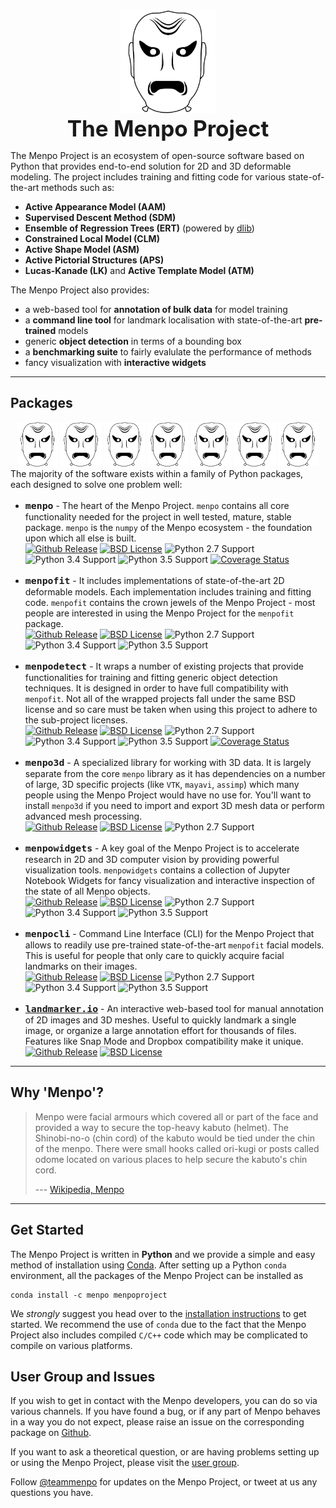 <center>
  <img src="logo/menpoproject_white_medium.png" alt="The Menpo Project" width="30%"></br>
  <strong style="font-size: 250%">The Menpo Project</strong>
</center>

<!---
MAIN DESCRIPTION
-->
The Menpo Project is an ecosystem of open-source software based on Python that provides end-to-end solution for 2D and 3D deformable modeling. The project includes training and fitting code for various state-of-the-art methods such as:

* **Active Appearance Model (AAM)**
* **Supervised Descent Method (SDM)**
* **Ensemble of Regression Trees (ERT)** (powered by [dlib](http://dlib.net/ "dlib C++ Library"))
* **Constrained Local Model (CLM)**
* **Active Shape Model (ASM)**
* **Active Pictorial Structures (APS)**
* **Lucas-Kanade (LK)** and **Active Template Model (ATM)**

The Menpo Project also provides:
* a web-based tool for **annotation of bulk data** for model training
* a **command line tool** for landmark localisation with state-of-the-art **pre-trained** models
* generic **object detection** in terms of a bounding box
* a **benchmarking suite** to fairly evalulate the performance of methods
* fancy visualization with **interactive widgets**

---------------------------------------

## Packages
<center>
  <a href="/menpo/index.md" title="menpo"><img src="logo/menpo_white_medium.png" alt="menpo" width="13%"></a>
  <a href="/menpofit/index.md" title="menpofit"><img src="logo/menpofit_white_medium.png" alt="menpofit" width="13%"></a>
  <a href="/menpodetect/index.md" title="menpodetect"><img src="logo/menpodetect_white_medium.png" alt="menpodetect" width="13%"></a>
  <a href="/menpowidgets/index.md" title="menpowidgets"><img src="logo/menpowidgets_white_medium.png" alt="menpowidgets" width="13%"></a>
  <a href="/menpo3d/index.md" title="menpo3d"><img src="logo/menpo3d_white_medium.png" alt="menpo3d" width="13%"></a>
  <a href="/menpocli/index.md" title="menpocli"><img src="logo/menpocli_white_medium.png" alt="menpocli" width="13%"></a>
  <a href="/landmarker.io/index.md" title="landmarker.io"><img src="logo/landmarkerio_white_medium.png" alt="landmarker.io" width="13%"></a>
</center>
The majority of the software exists within a family of Python packages, each designed to solve one problem well:

  - <strong style="font-size: 125%">``menpo``</strong> - The heart of the Menpo Project. `menpo` contains all core functionality needed for
    the project in well tested, mature, stable package. `menpo` is the `numpy` of the Menpo ecosystem - the foundation upon which all else is built.  
    [![Github Release][m_shield]][m_gh] [![BSD License][bsd_shield]][m_lic] ![Python 2.7 Support][python27] ![Python 3.4 Support][python34] ![Python 3.5 Support][python35] [![Coverage Status][cm_shield]][cm]

  - <strong style="font-size: 125%">``menpofit``</strong> - It includes implementations of state-of-the-art 2D deformable models. Each implementation
    includes training and fitting code. `menpofit` contains the crown jewels of the Menpo Project - most people are interested in using
    the Menpo Project for the `menpofit` package.  
    [![Github Release][mf_shield]][mf_gh] [![BSD License][bsd_shield]][mf_lic] ![Python 2.7 Support][python27] ![Python 3.4 Support][python34] ![Python 3.5 Support][python35]

  - <strong style="font-size: 125%">``menpodetect``</strong> - It wraps a number of existing projects that provide functionalities for training and
    fitting generic object detection techniques. It is designed in order to have full compatibility with `menpofit`. Not all of the wrapped
    projects fall under the same BSD license and so care must be taken when using this project to adhere to the sub-project licenses.  
    [![Github Release][md_shield]][md_gh] [![BSD License][bsd_shield]][md_lic] ![Python 2.7 Support][python27] ![Python 3.4 Support][python34] ![Python 3.5 Support][python35] [![Coverage Status][cmd_shield]][cmd]

  - <strong style="font-size: 125%">``menpo3d``</strong> - A specialized library for working with 3D data. It is largely separate from the
    core `menpo` library as it has dependencies on a number of large, 3D specific projects (like `VTK`, `mayavi`, `assimp`) which many people using
    the Menpo Project would have no use for. You'll want to install `menpo3d` if you need to import and export 3D mesh data or perform advanced mesh processing.  
    [![Github Release][m3d_shield]][m3d_gh] [![BSD License][bsd_shield]][m3d_lic] ![Python 2.7 Support][python27]

  - <strong style="font-size: 125%">``menpowidgets``</strong> - A key goal of the Menpo Project is to accelerate research in 2D and 3D computer vision by
    providing powerful visualization tools. `menpowidgets` contains a collection of Jupyter Notebook Widgets for fancy visualization and interactive
    inspection of the state of all Menpo objects.  
    [![Github Release][mw_shield]][mw_gh] [![BSD License][bsd_shield]][mw_lic] ![Python 2.7 Support][python27] ![Python 3.4 Support][python34] ![Python 3.5 Support][python35]

  - <strong style="font-size: 125%">``menpocli``</strong> - Command Line Interface (CLI) for the Menpo Project that allows to readily use pre-trained
    state-of-the-art `menpofit` facial models. This is useful for people that only care to quickly acquire facial landmarks on their images.  
    [![Github Release][mc_shield]][mc_gh] [![BSD License][bsd_shield]][mc_lic] ![Python 2.7 Support][python27] ![Python 3.4 Support][python34] ![Python 3.5 Support][python35]

  - <strong style="font-size: 125%"> [``landmarker.io``](https://www.landmarker.io)</strong> - An interactive web-based tool for manual annotation of
    2D images and 3D meshes. Useful to quickly landmark a single image, or organize a large annotation effort for thousands of files.
    Features like Snap Mode and Dropbox compatibility make it unique.  
    [![Github Release][lm_shield]][lm_gh] [![BSD License][bsd_shield]][lm_lic]


  [bsd_shield]: http://img.shields.io/badge/License-BSD-green.svg
  [m_shield]: http://img.shields.io/github/release/menpo/menpo.svg
  [m_gh]: http://github.com/menpo/menpo
  [m_lic]: https://github.com/menpo/menpo/blob/master/LICENSE.txt
  [mf_shield]: http://img.shields.io/github/release/menpo/menpofit.svg
  [mf_gh]: http://github.com/menpo/menpofit
  [mf_lic]: https://github.com/menpo/menpofit/blob/master/LICENSE.txt
  [m3d_shield]: http://img.shields.io/github/release/menpo/menpo3d.svg
  [m3d_gh]: http://github.com/menpo/menpo3d
  [m3d_lic]: https://github.com/menpo/menpo3d/blob/master/LICENSE.txt
  [md_shield]: http://img.shields.io/github/release/menpo/menpodetect.svg
  [md_gh]: http://github.com/menpo/menpodetect
  [md_lic]: https://github.com/menpo/menpodetect/blob/master/LICENSE.txt
  [mw_shield]: http://img.shields.io/github/release/menpo/menpowidgets.svg
  [mw_gh]: http://github.com/menpo/menpowidgets
  [mw_lic]: https://github.com/menpo/menpowidgets/blob/master/LICENSE.txt
  [mc_shield]: http://img.shields.io/github/release/menpo/menpocli.svg
  [mc_gh]: http://github.com/menpo/menpocli
  [mc_lic]: https://github.com/menpo/menpocli/blob/master/LICENSE.txt
  [mc_shield]: http://img.shields.io/github/release/menpo/menpocli.svg
  [mc_gh]: http://github.com/menpo/menpocli
  [mc_lic]: https://github.com/menpo/menpocli/blob/master/LICENSE.txt
  [lm_shield]: http://img.shields.io/github/release/menpo/landmarkerio.svg
  [lm_gh]: http://github.com/menpo/landmarker.io
  [lm_lic]: https://github.com/menpo/landmarker.io/blob/master/LICENSE
  [python27]: https://img.shields.io/badge/Python-2.7-green.svg
  [python34]: https://img.shields.io/badge/Python-3.4-green.svg
  [python35]: https://img.shields.io/badge/Python-3.5-green.svg
  [cm]: https://coveralls.io/r/menpo/menpo
  [cm_shield]: http://img.shields.io/coveralls/menpo/menpo.svg?style=flat
  [cmd]: https://coveralls.io/r/menpo/menpodetect
  [cmd_shield]: http://img.shields.io/coveralls/menpo/menpodetect.svg?style=flat


---------------------------------------

## Why 'Menpo'?

> Menpo were facial armours which covered all or part of the face and provided
> a way to secure the top-heavy kabuto (helmet). The Shinobi-no-o (chin cord)
> of the kabuto would be tied under the chin of the menpo. There were small
> hooks called ori-kugi or posts called odome located on various places to
> help secure the kabuto's chin cord.
>
> --- [Wikipedia, Menpo](https://en.wikipedia.org/wiki/Mempo)

---------------------------------------

## Get Started

The Menpo Project is written in **Python** and we provide a simple and easy method of installation using [Conda](http://conda.pydata.org/).
After setting up a Python ``conda`` environment, all the packages of the Menpo Project can be installed as
```
conda install -c menpo menpoproject
```
We _strongly_ suggest you head over to the [installation instructions](installation/index.md "Full Installation Instructions") to get started.
We recommend the use of ``conda`` due to the fact that the Menpo Project also includes compiled ``C/C++`` code
which may be complicated to compile on various platforms.

## User Group and Issues
If you wish to get in contact with the Menpo developers, you can do so via various channels.
If you have found a bug, or if any part of Menpo behaves in a way you do not expect, please raise an issue on the corresponding package on [Github](https://github.com/menpo/ "The Menpo Project on Github").

If you want to ask a theoretical question, or are having problems setting up or using the Menpo Project, please visit the [user group](https://groups.google.com/forum/#!forum/menpo-users "menpo-users").

Follow [@teammenpo](www.twitter.com/teammenpo "The Menpo Project on Twitter") for updates on the Menpo Project, or tweet at us any questions you have.
